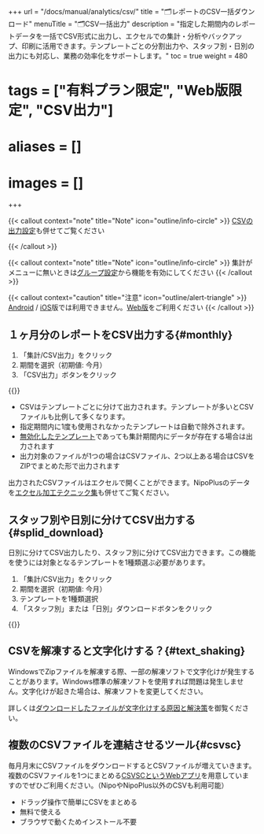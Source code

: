 +++
url = "/docs/manual/analytics/csv/"
title = "🗂️レポートのCSV一括ダウンロード"
menuTitle = "🗂️CSV一括出力"
description = "指定した期間内のレポートデータを一括でCSV形式に出力し、エクセルでの集計・分析やバックアップ、印刷に活用できます。テンプレートごとの分割出力や、スタッフ別・日別の出力にも対応し、業務の効率化をサポートします。"
toc = true
weight = 480
# tags = ["有料プラン限定", "Web版限定", "CSV出力"]
# aliases = []
# images = []
+++

{{< callout context="note" title="Note" icon="outline/info-circle" >}}
[CSVの出力設定](/docs/manual/analytics/csvoption/)も併せてご覧ください

{{< /callout >}}

{{< callout context="note" title="Note" icon="outline/info-circle" >}}
集計がメニューに無いときは[グループ設定](/docs/manual/initial-setting/setting-group/#optionalFunction)から機能を有効にしてください
{{< /callout >}}

{{< callout context="caution" title="注意" icon="outline/alert-triangle" >}}
[Android](/docs/system/mobile-install/#googlePlay) / [iOS](/docs/system/mobile-install/#appStore)版では利用できません。[Web版](/docs/system/mobile-install/#web)をご利用ください
{{< /callout >}}

## １ヶ月分のレポートをCSV出力する{#monthly}

1. 「集計/CSV出力」をクリック
2. 期間を選択（初期値: 今月）
3. 「CSV出力」ボタンをクリック

{{<icatch filename="report-csv-export1" msg="たくさんのレポートを１枚のCSVにまとめて出力できるよ。電子化の強みだね" alice="pc">}}

- CSVはテンプレートごとに分けて出力されます。テンプレートが多いとCSVファイルも比例して多くなります。
- 指定期間内に1度も使用されなかったテンプレートは自動で除外されます。
- [無効化したテンプレート](/docs/manual/initial-setting/template/make/#disableTemplate)であっても集計期間内にデータが存在する場合は出力されます
- 出力対象のファイルが1つの場合はCSVファイル、2つ以上ある場合はCSVをZIPでまとめた形で出力されます

出力されたCSVファイルはエクセルで開くことができます。NipoPlusのデータを[エクセル加工テクニック集](/excel/)も併せてご覧ください。

## スタッフ別や日別に分けてCSV出力する{#splid_download}

日別に分けてCSV出力したり、スタッフ別に分けてCSV出力できます。この機能を使うには対象となるテンプレートを1種類選ぶ必要があります。

1. 「集計/CSV出力」をクリック
2. 期間を選択（初期値: 今月）
3. テンプレートを1種類選択
4. 「スタッフ別」または「日別」ダウンロードボタンをクリック

{{<icatch filename="selectable-csv-download" msg="日別やスタッフ別に分けてレポートのダウンロードが可能です">}}

## CSVを解凍すると文字化けする？{#text_shaking}

WindowsでZipファイルを解凍する際、一部の解凍ソフトで文字化けが発生することがあります。Windows標準の解凍ソフトを使用すれば問題は発生しません。文字化けが起きた場合は、解凍ソフトを変更してください。

詳しくは[ダウンロードしたファイルが文字化けする原因と解決策](/tech/mojibake/)を御覧ください。

## 複数のCSVファイルを連結させるツール{#csvsc}

毎月月末にCSVファイルをダウンロードするとCSVファイルが増えていきます。
複数のCSVファイルを1つにまとめる[CSVSCというWebアプリ](/tips/csvsc/)を用意していますのでぜひご利用ください。（NipoやNipoPlus以外のCSVも利用可能）

- ドラッグ操作で簡単にCSVをまとめる
- 無料で使える
- ブラウザで動くためインストール不要
